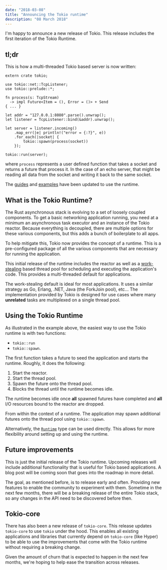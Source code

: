 ```yaml
---
date: "2018-03-08"
title: "Announcing the Tokio runtime"
description: "08 March 2018"
---
```


I'm happy to announce a new release of Tokio. This release includes the first
iteration of the Tokio Runtime.

## tl;dr

This is how a multi-threaded Tokio based server is now written:

```rust,ignore
extern crate tokio;

use tokio::net::TcpListener;
use tokio::prelude::*;

fn process(s: TcpStream)
  -> impl Future<Item = (), Error = ()> + Send
{ ... }

let addr = "127.0.0.1:8080".parse().unwrap();
let listener = TcpListener::bind(&addr).unwrap();

let server = listener.incoming()
    .map_err(|e| println!("error = {:?}", e))
    .for_each(|socket| {
        tokio::spawn(process(socket))
    });

tokio::run(server);
```

where `process` represents a user defined function that takes a socket and
returns a future that process it. In the case of an echo server, that might be
reading all data from the socket and writing it back to the same socket.

The [guides] and [examples] have been updated to use the runtime.

[guides]: https://tokio.rs/docs/getting-started/hello-world/
[examples]: https://github.com/tokio-rs/tokio/tree/v0.1.x/tokio/examples

## What is the Tokio Runtime?

The Rust asynchronous stack is evolving to a set of loosely coupled components.
To get a basic networking application running, you need at a minimum an
asynchronous task executor and an instance of the Tokio reactor. Because
everything is decoupled, there are multiple options for these various
components, but this adds a bunch of boilerplate to all apps.

To help mitigate this, Tokio now provides the concept of a runtime. This is a
pre-configured package of all the various components that are necessary for
running the application.

This initial release of the runtime includes the reactor as well as a
[work-stealing] based thread pool for scheduling and executing the application's
code. This provides a multi-threaded default for applications.

The work-stealing default is ideal for most applications. It uses a similar
strategy as Go, Erlang, .NET, Java (the ForkJoin pool), etc... The
implementation provided by Tokio is designed for use cases where many
**unrelated** tasks are multiplexed on a single thread pool.

## Using the Tokio Runtime

As illustrated in the example above, the easiest way to use the Tokio runtime
is with two functions:

* `tokio::run`
* `tokio::spawn`.

The first function takes a future to seed the application and starts the
runtime. Roughly, it does the following:

1. Start the reactor.
2. Start the thread pool.
3. Spawn the future onto the thread pool.
4. Blocks the thread until the runtime becomes idle.

The runtime becomes idle once **all** spawned futures have completed and **all**
I/O resources bound to the reactor are dropped.

From within the context of a runtime. The application may spawn additional
futures onto the thread pool using `tokio::spawn`.

Alternatively, the [`Runtime`] type can be used directly. This allows for more
flexibility around setting up and using the runtime.

[`Runtime`]: #

## Future improvements

This is just the initial release of the Tokio runtime. Upcoming releases will
include additional functionality that is useful for Tokio based applications. A
blog post will be coming soon that goes into the roadmap in more detail.

The goal, as mentioned before, is to release early and often. Providing new
features to enable the community to experiment with them. Sometime in the next
few months, there will be a breaking release of the entire Tokio stack, so any
changes in the API need to be discovered before then.

## Tokio-core

There has also been a new release of `tokio-core`. This release updates
`tokio-core` to use `tokio` under the hood. This enables all existing
applications and libraries that currently depend on `tokio-core` (like Hyper) to
be able to use the improvements that come with the Tokio runtime without
requiring a breaking change.

Given the amount of churn that is expected to happen in the next few months,
we're hoping to help ease the transition across releases.

[work-stealing]: https://en.wikipedia.org/wiki/Work_stealing
